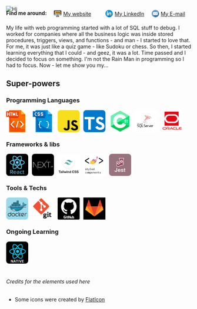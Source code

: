 ![Hi](./Imgs/Hi.gif)
<div style='display:flex; flex-wrap:wrap;gap:20px;margin-top:-20px; margin-bottom: 20px'>
  <strong>Find me around: </strong>
  <a href='https://fullstacker.com.br' style='display: flex;align-items:center; gap:5px; min-width:120px;'>
    <img src='./Imgs/local-na-rede-internet.png' style='width:20px;height:20px;' alt='HTML Logo'/>
    My website
  </a>

  <a href='https://linkedin.com/in/victor-kajiyama' style='display: flex;align-items:center; gap:5px'>
    <img src='./Imgs/linkedin.png' style='width:20px;height:20px;' alt='linkedin Logo'/>
    My LinkedIn
  </a>

  <a href='mailto:victor.kajiyama@gmail.com' style='display: flex;align-items:center; gap:5px'>
    <img src='./Imgs/email.png' style='width:20px;height:20px;' alt='email Logo'/>
    My E-mail
  </a>
</div>
My life with web programming started with a lot of SQL stuff to debug. I worked for companies where all the business logic was inside stored procedures, triggers, views, and functions - and man - I started to love that. For me, it was just like a quiz game - like Sudoku or chess. So then, I started learning everything that I could - and geez, it was a lot. Time passed and I decided to focus on something. I'm not the Rain Man in programming so I had to focus. Now - let me show you my...

## Super-powers
### Programming Languages

<div style='display:flex; gap:10px'>
  <img src='./Imgs/Stacks/html.png' style='width:60px;height:60px;' alt='HTML Logo'/>
  <img src='./Imgs/Stacks/css.png' style='width:60px;height:60px;' alt='CSS Logo'/>
  <img src='./Imgs/Stacks/javascript.jpg' style='width:60px;height:60px; border-radius:8px;' alt='Javascript Logo'/>
  <img src='./Imgs/Stacks/typescript.jpg' style='width:60px;height:60px;border-radius:8px;' alt='Typescript Logo'/>
  <img src='./Imgs/Stacks/dotnet.png' style='width:60px;height:60px;' alt='C# Logo'/>
  <img src='./Imgs/Stacks/sqlServer.png' style='width:60px;height:60px;' alt='sql server Logo'/>
  <img src='./Imgs/Stacks/oracle.jpg' style='width:60px;height:60px;' alt='sql server Logo'/>
</div>

### Frameworks & libs
<div style='display:flex; gap:10px'>
  <img src='./Imgs/Stacks/react.jpg' style='width:60px;height:60px;border-radius:8px;' alt='React Logo'/>
  <img src='./Imgs/Stacks/nextjs.jpg' style='width:60px;height:60px;border-radius:8px;' alt='NextJS Logo'/>
  <img src='./Imgs/Stacks/tailwind.jpg' style='width:60px;height:60px;' alt='Tailwind Css logo'/>
  <img src='./Imgs/Stacks/styledComponents.jpg' style='width:60px;height:60px;' alt='Styled Components Logo'/>
  <img src='./Imgs/Stacks/jest.jpg' style='width:60px;height:60px;border-radius:8px;' alt='Jest Logo'/>
</div>

### Tools & Techs
<div style='display:flex; gap:10px'>
  <img src='./Imgs/Stacks/Docker.png' style='width:60px;height:60px;border-radius:8px;' alt='Docker Logo'/>
  <img src='./Imgs/Stacks/git.png' style='width:60px;height:60px;border-radius:8px;' alt='Git Logo'/>
  <img src='./Imgs/Stacks/github.png' style='width:60px;height:60px;' alt='github logo'/>
  <img src='./Imgs/Stacks/gitlab.png' style='width:60px;height:60px;' alt='gitlab logo'/>
</div>

### Ongoing Learning
<div style='display:flex; gap:10px'>
  <img src='./Imgs/Stacks/native.png' style='width:60px;height:60px;border-radius:8px;' alt='React Native Logo'/>
</div>

<Footer style='margin-top:40px;'>

  ###### Credits for the elements used here

  
  * Some icons were created by [FlatIcon](https://www.flaticon.com)

</Footer>